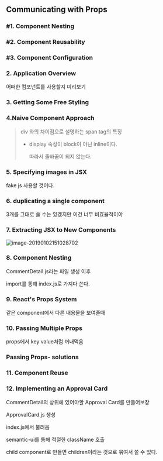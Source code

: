 ## Communicating with Props

### #1. Component Nesting

### #2. Component Reusability

### #3. Component Configuration

### 2. Application Overview

 어떠한 컴포넌트를 사용할지 미리보기

### 3. Getting Some Free Styling

### 4.Naive Component Approach

> div 와의 차이점으로 설명하는 span tag의 특징
>
> - display 속성이 block이 아닌 inline이다.
>
>   따라서 줄바꿈이 되지 않는다.

### 5. Specifying images in JSX

fake js 사용할 것이다. 



### 6. duplicating a single component

3개를 그대로 쓸 수는 있겠지만 이건 너무 비효율적이야



### 7. Extracting JSX to New Components

![image-20190102151028702](/Users/csheum/Desktop/nodeReact/react/assets/image-20190102151028702-6409428.png)

 

### 8. Component Nesting

CommentDetail.js라는 파일 생성 이후

import를 통해 index.js로 가져다 쓴다. 



### 9. React's Props System

같은 component에서 다른 내용물을 보여줄때 

 

### 10. Passing Multiple Props

props에서 key value처럼 꺼내먹음



### Passing Props- solutions



### 11. Component Reuse



### 12. Implementing an Approval Card



CommentDetail의 상위에 있어야할 Approval Card를 만들어보장

ApprovalCard.js 생성

index.js에서 불러옴

semantic-ui를 통해 적절한 className 호출



child component로 만들면 children이라는 것으로 묶여서 쓸 수 있다.



